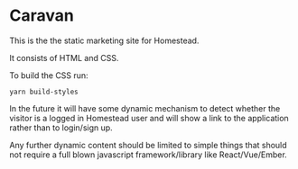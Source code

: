# Caravan

This is the the static marketing site for Homestead.

It consists of HTML and CSS.

To build the CSS run:

`yarn build-styles`

In the future it will have some dynamic mechanism to detect whether the visitor is a logged in Homestead user and will show a link to the application rather than to login/sign up.

Any further dynamic content should be limited to simple things that should not require a full blown javascript framework/library like React/Vue/Ember.
